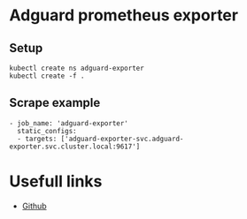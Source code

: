 # Adguard prometheus exporter

## Setup
```
kubectl create ns adguard-exporter
kubectl create -f .
```

## Scrape example
```
- job_name: 'adguard-exporter'
  static_configs:
  - targets: ['adguard-exporter-svc.adguard-exporter.svc.cluster.local:9617']
```

# Usefull links
- [Github](https://github.com/ebrianne/adguard-exporter)